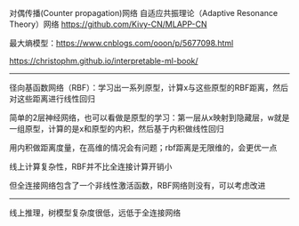 对偶传播(Counter propagation)网络
自适应共振理论（Adaptive Resonance Theory）网络
https://github.com/Kivy-CN/MLAPP-CN

最大熵模型：https://www.cnblogs.com/ooon/p/5677098.html

https://christophm.github.io/interpretable-ml-book/


---

径向基函数网络（RBF）：学习出一系列原型，计算x与这些原型的RBF距离，然后对这些距离进行线性回归

简单的2层神经网络，也可以看做是原型的学习：第一层从x映射到隐藏层，w就是一组原型，计算的是x和原型的内积，然后基于内积做线性回归

用内积做距离度量，在高维的情况会有问题；rbf距离是无限维的，会更优一点

线上计算复杂性，RBF并不比全连接计算开销小

但全连接网络包含了一个非线性激活函数，RBF网络则没有，可以考虑改进

---

线上推理，树模型复杂度很低，远低于全连接网络
